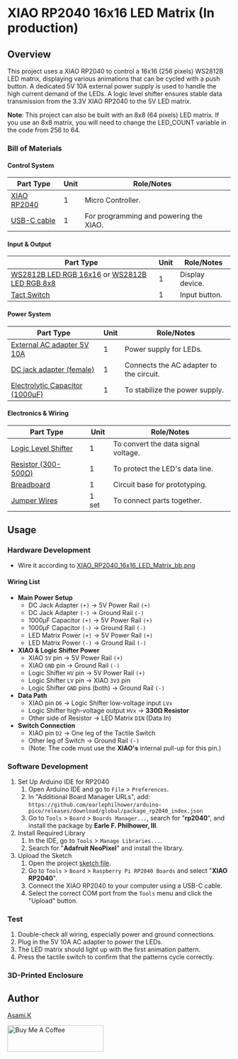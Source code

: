 # XIAO RP2040 16x16 LED Matrix (In production)

## Overview

This project uses a XIAO RP2040 to control a 16x16 (256 pixels) WS2812B LED matrix, displaying various animations that can be cycled with a push button. A dedicated 5V 10A external power supply is used to handle the high current demand of the LEDs. A logic level shifter ensures stable data transmission from the 3.3V XIAO RP2040 to the 5V LED matrix.

**Note**: This project can also be built with an 8x8 (64 pixels) LED matrix. If you use an 8x8 matrix, you will need to change the LED_COUNT variable in the code from 256 to 64.


<!-- **Click to watch on YouTube**

[![YouTube Video Thumbnail](https://i.ytimg.com/vi/6-BWVaQY8bo/hqdefault.jpg)](https://youtu.be/6-BWVaQY8bo?si=5ha3Cig4YXMKvDc2) -->


### Bill of Materials

#### Control System

| Part Type                                           | Unit | Role/Notes                             |     |
| --------------------------------------------------- | ---- | -------------------------------------- | --- |
| [XIAO RP2040](https://amzn.to/3TrkrHs) | 1    | Micro Controller.                      |     |
| [USB-C cable](https://amzn.to/407P2xg)              | 1    | For programming and powering the XIAO. |     |


#### Input & Output

| Part Type                                                                                          | Unit | Role/Notes      |
| -------------------------------------------------------------------------------------------------- | ---- | --------------- |
| [WS2812B LED RGB 16x16](https://amzn.to/4ebZCcm) or [WS2812B LED RGB 8x8](https://amzn.to/44cSo3p) | 1    | Display device. |
| [Tact Switch](https://amzn.to/4l5lGrQ)                                                             | 1    | Input button.   |


#### Power System

| Part Type                                                  | Unit | Role/Notes                              |
| ---------------------------------------------------------- | ---- | --------------------------------------- |
| [External AC adapter 5V 10A](https://amzn.to/4neewTI)      | 1    | Power supply for LEDs.                  |
| [DC jack adapter (female)](https://amzn.to/3IdZI7k)        | 1    | Connects the AC adapter to the circuit. |
| [Electrolytic Capacitor (1000µF)](https://amzn.to/45ZOWLQ) | 1    | To stabilize the power supply.          |


#### Electronics & Wiring

| Part Type                                      | Unit  | Role/Notes                          |
| ---------------------------------------------- | ----- | ----------------------------------- |
| [Logic Level Shifter](https://amzn.to/4eeDyhr) | 1     | To convert the data signal voltage. |
| [Resistor (300-500Ω)](https://amzn.to/4kMejW2) | 1     | To protect the LED's data line.     |
| [Breadboard](https://amzn.to/40bMzlk)          | 1     | Circuit base for prototyping.       |
| [Jumper Wires](https://amzn.to/45voWYC)        | 1 set | To connect parts together.          |


## Usage

### Hardware Development

-  Wire it according to [XIAO_RP2040_16x16_LED_Matrix_bb.png](https://github.com/asamiile/diy-electronics/blob/main/XIAO_RP2040_16x16_LED_Matrix/diagrams/XIAO_RP2040_16x16_LED_Matrix_bb.png)


#### Wiring List

- **Main Power Setup**
  - DC Jack Adapter `(+)` → 5V Power Rail `(+)`
  - DC Jack Adapter `(-)` → Ground Rail `(-)`
  - 1000µF Capacitor `(+)` → 5V Power Rail `(+)`
  - 1000µF Capacitor `(-)` → Ground Rail `(-)`
  - LED Matrix Power `(+)` → 5V Power Rail `(+)`
  - LED Matrix Power `(-)` → Ground Rail `(-)`
- **XIAO & Logic Shifter Power**
  - XIAO `5V` pin → 5V Power Rail `(+)`
  - XIAO `GND` pin → Ground Rail `(-)`
  - Logic Shifter `HV` pin → 5V Power Rail `(+)`
  - Logic Shifter `LV` pin → XIAO `3V3` pin
  - Logic Shifter `GND` pins (both) → Ground Rail `(-)`
- **Data Path**
  - XIAO pin `D6` → Logic Shifter low-voltage input `LVx`
  - Logic Shifter high-voltage output `HVx` → **330Ω Resistor**
  - Other side of Resistor → LED Matrix `DIN` (Data In)
- **Switch Connection**
  - XIAO pin `D2` → One leg of the Tactile Switch
  - Other leg of Switch → Ground Rail `(-)`
  - (Note: The code must use the **XIAO's** internal pull-up for this pin.)


### Software Development

1. Set Up Arduino IDE for RP2040
   1. Open Arduino IDE and go to `File` > `Preferences`.
   2. In "Additional Board Manager URLs", add: `https://github.com/earlephilhower/arduino-pico/releases/download/global/package_rp2040_index.json`
   3. Go to `Tools` > `Board` > `Boards Manager...`, search for "**rp2040**", and install the package by **Earle F. Philhower, III**.
2.  Install Required Library
    1.  In the IDE, go to `Tools` > `Manage Libraries...`.
    2.  Search for "**Adafruit NeoPixel**" and install the library.
3.  Upload the Sketch
    1. Open the project [sketch file](https://github.com/asamiile/diy-electronics/blob/main/XIAO_RP2040_16x16_LED_Matrix/sketch/XIAO_RP2040_16x16_LED_Matrix/XIAO_RP2040_16x16_LED_Matrix.ino).
    2. Go to `Tools` > `Board` > `Raspberry Pi RP2040 Boards` and select "**XIAO RP2040**".
    3. Connect the XIAO RP2040 to your computer using a USB-C cable.
    4. Select the correct COM port from the `Tools` menu and click the "Upload" button.


### Test

1. Double-check all wiring, especially power and ground connections.
2. Plug in the 5V 10A AC adapter to power the LEDs.
3. The LED matrix should light up with the first animation pattern.
4. Press the tactile switch to confirm that the patterns cycle correctly.


### 3D-Printed Enclosure

<!-- Create a custom case with a 3D printer to protect the electronics and give your project a polished look.

Using CAD software (like Tinkercad), design an enclosure based on the exact measurements of your finished PCB. The design must include:
* **Cutouts** for the 8x8 LED matrix, USB port, DC power jack, and switch.
* **Mounting posts** to secure the PCB in place.

It's recommended to print a small test piece to check the fit of the ports before starting the final print. Once printed, secure the board inside the enclosure with screws to complete the project. -->


## Author

[Asami.K](https://asami.tokyo/)

<a href="https://www.buymeacoffee.com/asamiile" target="_blank"><img src="https://cdn.buymeacoffee.com/buttons/v2/default-yellow.png" alt="Buy Me A Coffee" style="height: 60px !important;width: 217px !important;" ></a>
